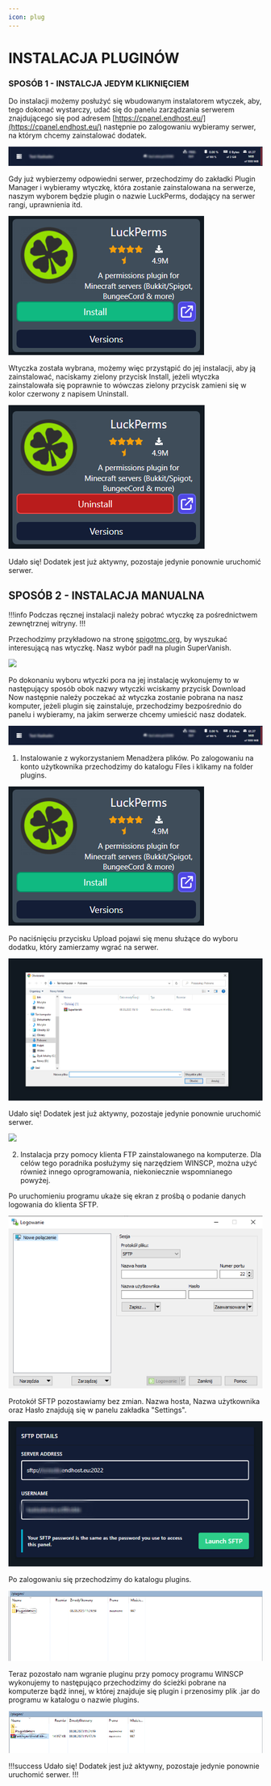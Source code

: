 ```yaml
---
icon: plug
---
```

# INSTALACJA PLUGINÓW
### SPOSÓB 1 - INSTALCJA JEDYM KLIKNIĘCIEM
Do instalacji możemy posłużyć się wbudowanym instalatorem wtyczek, aby, tego dokonać wystarczy, udać się do panelu zarządzania serwerem znajdującego się pod adresem [https://cpanel.endhost.eu/](https://cpanel.endhost.eu/) następnie po zalogowaniu wybieramy serwer, na którym chcemy zainstalować dodatek.

![](/static/minecraft/infoserwer.png)

Gdy już wybierzemy odpowiedni serwer, przechodzimy do zakładki Plugin Manager i wybieramy wtyczkę, która zostanie zainstalowana na serwerze, naszym wyborem będzie plugin o nazwie LuckPerms, dodający na serwer rangi, uprawnienia itd.

![](/static/minecraft/pluginmanager.png)

Wtyczka została wybrana, możemy więc przystąpić do jej instalacji, aby ją zainstalować, naciskamy zielony przycisk Install, jeżeli wtyczka zainstalowała się poprawnie to wówczas zielony przycisk zamieni się w kolor czerwony z napisem Uninstall.

![](/static/minecraft/pluginmanager2.png)

Udało się! Dodatek jest już aktywny, pozostaje jedynie ponownie uruchomić serwer.
## SPOSÓB 2 - INSTALACJA MANUALNA

!!!info
Podczas ręcznej instalacji należy pobrać wtyczkę za pośrednictwem zewnętrznej witryny.
!!!

Przechodzimy przykładowo na stronę [spigotmc.org](https://www.spigotmc.org/resources/), by wyszukać interesującą nas wtyczkę. Nasz wybór padł na plugin SuperVanish.

![](/static/minecraft/pluginspigot.png)

Po dokonaniu wyboru wtyczki pora na jej instalację wykonujemy to w następujący sposób obok nazwy wtyczki wciskamy przycisk Download Now następnie należy poczekać aż wtyczka zostanie pobrana na nasz komputer, jeżeli plugin się zainstaluje, przechodzimy bezpośrednio do panelu i wybieramy, na jakim serwerze chcemy umieścić nasz dodatek.

![](/static/minecraft/infoserwer.png)

 1. Instalowanie z wykorzystaniem Menadżera plików.
Po zalogowaniu na konto użytkownika przechodzimy do katalogu Files i klikamy na folder plugins.

![](/static/minecraft/pluginmanager.png)

Po naciśnięciu przycisku Upload pojawi się menu służące do wyboru dodatku, który zamierzamy wgrać na serwer.

![](/static/minecraft/okienko.png)

Udało się! Dodatek jest już aktywny, pozostaje jedynie ponownie uruchomić serwer.

![](/static/minecraft/listaploginow.png)

 2.  Instalacja przy pomocy klienta FTP zainstalowanego na komputerze.
  Dla celów tego poradnika posłużymy się narzędziem WINSCP, można użyć również innego oprogramowania, niekoniecznie wspomnianego powyżej.

Po uruchomieniu programu ukaże się ekran z prośbą o podanie danych logowania do klienta SFTP.

![](/static/minecraft/ftp.png)

Protokół SFTP pozostawiamy bez zmian. Nazwa hosta, Nazwa użytkownika oraz Hasło znajdują się w panelu zakładka "Settings".

![](/static/minecraft/detailssftp.png)

Po zalogowaniu się przechodzimy do katalogu plugins.

![](/static/minecraft/katalog.png)

Teraz pozostało nam wgranie pluginu przy pomocy programu WINSCP wykonujemy to następująco przechodzimy do ścieżki pobrane na komputerze bądź innej, w której znajduje się plugin i przenosimy plik .jar do programu w katalogu o nazwie plugins.

![](/static/minecraft/katalog2.png)

!!!success
Udało się! Dodatek jest już aktywny, pozostaje jedynie ponownie uruchomić serwer.
!!!
